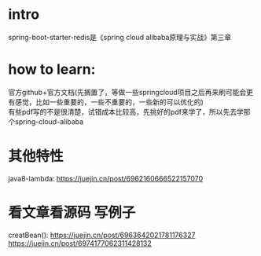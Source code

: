 # intro  
spring-boot-starter-redis是《spring cloud alibaba原理与实战》第三章    
  
# how to learn:  
官方github+官方文档(先搁置了，等做一些springcloud项目之后再来刷可能会更有感觉，比如一些重要的，一些不重要的，一些新的可以优化的)  
有些pdf写的不是很清楚，试错成本比较高，先挑好的pdf来学了，所以先去学那个spring-cloud-alibaba  

# 其他特性
java8-lambda:
https://juejin.cn/post/6962160666522157070

# 看文章看源码 写例子
creatBean(): 
https://juejin.cn/post/6963642021781176327
https://juejin.cn/post/6974177062311428132
